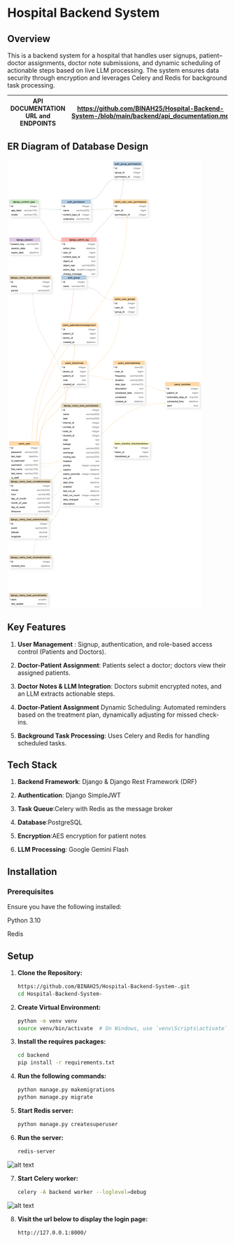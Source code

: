 # Hospital Backend System
## Overview
This is a backend system for a hospital that handles user signups, patient–doctor assignments, doctor note submissions, and dynamic scheduling of actionable steps based on live LLM processing. The system ensures data security through encryption and leverages Celery and Redis for background task processing.

| API DOCUMENTATION URL and ENDPOINTS| https://github.com/BINAH25/Hospital-Backend-System-/blob/main/backend/api_documentation.md|
| ---------------------|--------------------------------------------------------------------------------------------|

## ER Diagram of Database Design
![alt text](graph.png)

## Key Features

1. **User Management** : Signup, authentication, and role-based access control (Patients and Doctors).

2. **Doctor-Patient Assignment**: Patients select a doctor; doctors view their assigned patients.

3. **Doctor Notes & LLM Integration**: Doctors submit encrypted notes, and an LLM extracts actionable steps.

4. **Doctor-Patient Assignment** Dynamic Scheduling: Automated reminders based on the treatment plan, dynamically adjusting for missed check-ins.

5. **Background Task Processing**: Uses Celery and Redis for handling scheduled tasks.

## Tech Stack

1. **Backend Framework**: Django & Django Rest Framework (DRF)

2. **Authentication**: Django SimpleJWT

3. **Task Queue**:Celery with Redis as the message broker

4. **Database**:PostgreSQL

5. **Encryption**:AES encryption for patient notes

6. **LLM Processing**: Google Gemini Flash

## Installation

### Prerequisites

Ensure you have the following installed:

Python 3.10

Redis

## Setup
1. **Clone the Repository:**
   ```bash
   https://github.com/BINAH25/Hospital-Backend-System-.git
   cd Hospital-Backend-System-

2. **Create Virtual Environment:**
   ```bash
   python -m venv venv
   source venv/bin/activate  # On Windows, use `venv\Scripts\activate`

3. **Install the requires packages:**
   ```bash
   cd backend
   pip install -r requirements.txt


4. **Run the following commands:**
   ```bash
   python manage.py makemigrations
   python manage.py migrate

5. **Start Redis server:**
   ```bash
   python manage.py createsuperuser 

6. **Run the server:**
   ```bash
   redis-server
![alt text](image.png)

7. **Start Celery worker:**
   ```bash
   celery -A backend worker --loglevel=debug
![alt text](image-1.png)

8. **Visit the url below to display the login page:**
   ```bash
   http://127.0.0.1:8000/
